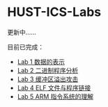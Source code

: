 # HUST-ICS-Labs
更新中……

目前已完成：
- [Lab 1 数据的表示](https://github.com/lxjfzlxj/HUST-ICS-Labs/tree/main/lab1)
- [Lab 2 二进制程序分析](https://github.com/lxjfzlxj/HUST-ICS-Labs/tree/main/lab2)
- [Lab 3 缓冲区溢出攻击](https://github.com/lxjfzlxj/HUST-ICS-Labs/tree/main/lab3)
- [Lab 4 ELF 文件与程序链接](https://github.com/lxjfzlxj/HUST-ICS-Labs/tree/main/lab4)
- [Lab 5 ARM 指令系统的理解](https://github.com/lxjfzlxj/HUST-ICS-Labs/tree/main/lab5)
